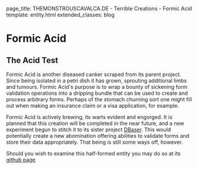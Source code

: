 page_title: THEMONSTROUSCAVALCA.DE - Terrible Creations - Formic Acid
template: entity.html
extended_classes: blog

# Formic Acid
## The Acid Test

Formic Acid is another diseased canker scraped from its parent project. Since being isolated in a petri dish 
it has grown, sprouting additional limbs and tumours.  Formic Acid's purpose is to wrap a bounty of 
sickening form validation operations into a dripping bundle that can be used to create and process arbitrary 
forms. Perhaps of the stomach churning sort one might fill out when making an insurance claim or a visa 
application, for example.

Formic Acid is actively brewing, its warts evident and engorged.  It is planned that this creation will be 
completed in the near future, and a new experiment begun to stitch it to its sister project [DBaser](/terrible-creations/dbaser). 
This would potentially create a new abomination offering abilities to validate forms and store their data 
appropriately.  That being is still some ways off, however.

Should you wish to examine this half-formed entity you may do so at its [github page](https://github.com/FatConan/formic-acid)
